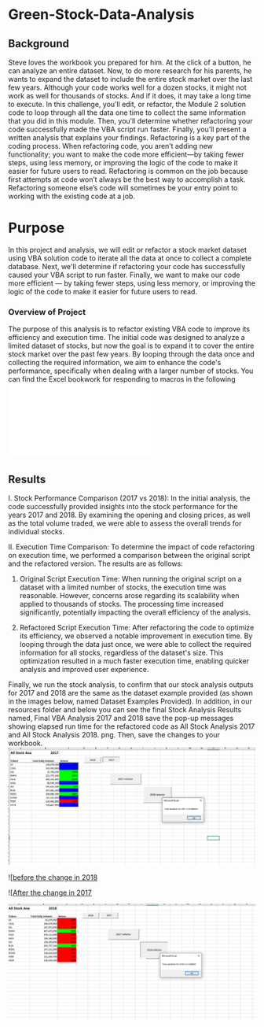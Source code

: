 # Green-Stock-Data-Analysis

## Background
Steve loves the workbook you prepared for him. At the click of a button, he can analyze an entire dataset. Now, to do more research for his parents, he wants to expand the dataset to include the entire stock market over the last few years. Although your code works well for a dozen stocks, it might not work as well for thousands of stocks. And if it does, it may take a long time to execute.
In this challenge, you’ll edit, or refactor, the Module 2 solution code to loop through all the data one time to collect the same information that you did in this module. Then, you’ll determine whether refactoring your code successfully made the VBA script run faster. Finally, you’ll present a written analysis that explains your findings.
Refactoring is a key part of the coding process. When refactoring code, you aren’t adding new functionality; you want to make the code more efficient—by taking fewer steps, using less memory, or improving the logic of the code to make it easier for future users to read. Refactoring is common on the job because first attempts at code won’t always be the best way to accomplish a task. Refactoring someone else’s code will sometimes be your entry point to working with the existing code at a job.

# Purpose
In this project and analysis, we will edit or refactor a stock market dataset using VBA solution code to iterate all the data at once to collect a complete database. Next, we'll determine if refactoring your code has successfully caused your VBA script to run faster. Finally, we want to make our code more efficient — by taking fewer steps, using less memory, or improving the logic of the code to make it easier for future users to read.

### Overview of Project
The purpose of this analysis is to refactor existing VBA code to improve its efficiency and execution time. The initial code was designed to analyze a limited dataset of stocks, but now the goal is to expand it to cover the entire stock market over the past few years. By looping through the data once and collecting the required information, we aim to enhance the code's performance, specifically when dealing with a larger number of stocks. You can find the Excel bookwork for responding to macros in the following
![green_stocks_Ifrah Abdullahi-1.xlsm](green_stocks_IfrahAbdullahi-2.xlsm)

## Results

I. Stock Performance Comparison (2017 vs 2018):
In the initial analysis, the code successfully provided insights into the stock performance for the years 2017 and 2018. By examining the opening and closing prices, as well as the total volume traded, we were able to assess the overall trends for individual stocks.

II. Execution Time Comparison:
To determine the impact of code refactoring on execution time, we performed a comparison between the original script and the refactored version. The results are as follows:

1. Original Script Execution Time:
When running the original script on a dataset with a limited number of stocks, the execution time was reasonable. However, concerns arose regarding its scalability when applied to thousands of stocks. The processing time increased significantly, potentially impacting the overall efficiency of the analysis.

2. Refactored Script Execution Time:
After refactoring the code to optimize its efficiency, we observed a notable improvement in execution time. By looping through the data just once, we were able to collect the required information for all stocks, regardless of the dataset's size. This optimization resulted in a much faster execution time, enabling quicker analysis and improved user experience.

Finally, we run the stock analysis, to confirm that our stock analysis outputs for 2017 and 2018 are the same as the dataset example provided (as shown in the images below, named Dataset Examples Provided). In addition, in our resources folder and below you can see the final Stock Analysis Results named, Final VBA Analysis 2017 and 2018 save the pop-up messages showing elapsed run time for the refactored code as All Stock Analysis 2017 and All Stock Analysis 2018. png. Then, save the changes to your workbook.
![before the change in 2017](Reasorces/Fist_2017.png)

![[before the change in 2018](Reasorces/first_2018.png)

![[After the change in 2017](Reasorces/Refactor_2017.png)

![After the change in 2018](Reasorces/Refactor_2018.png)
